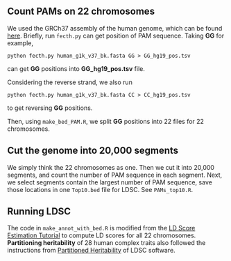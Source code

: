 

## Count PAMs on 22 chromosomes

We used the GRCh37 assembly of the human genome, which can be found [here](). 
Briefly, run `fecth.py` can get position of PAM sequence. 
Taking **GG** for example, 
``` 
python fecth.py human_g1k_v37_bk.fasta GG > GG_hg19_pos.tsv
```
can get **GG** positions into **GG_hg19_pos.tsv** file.

Considering the reverse strand, we also run 
```
python fecth.py human_g1k_v37_bk.fasta CC > CC_hg19_pos.tsv
``` 
to get reversing **GG** positions.

Then, using `make_bed_PAM.R`, we split **GG** positions into 22 files for 22 chromosomes.

## Cut the genome into 20,000 segments
We simply think the 22 chromosomes as one. Then we cut it into 20,000 segments, and count the number of PAM sequence in each segment. Next, we select segments contain the largest number of PAM sequence, save those locations in one `Top10.bed` file for LDSC. 
See `PAMs_top10.R`.


## Running LDSC
The code in `make_annot_with_bed.R` is modified from the [LD Score Estimation Tutorial](https://github.com/bulik/ldsc/wiki/LD-Score-Estimation-Tutorial) to compute LD scores for all 22 chromosomes.
**Partitioning heritability** of 28 human complex traits also followed the instructions from [Partitioned Heritability](https://github.com/bulik/ldsc/wiki/Partitioned-Heritability) of LDSC software.









